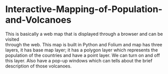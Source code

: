 # Interactive-Mapping-of-Population-and-Volcanoes
This is basically a web map that is displayed through a browser and can be visited  
through the web. This map is built in Python and Folium and map has three layers, 
it has base map layer; it has a polygon layer which represents the population of the 
countries and have a point layer. We can turn on and off this layer. Also have a pop-up 
windows which can tells about the brief description of those volcanoes.  
